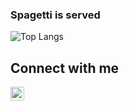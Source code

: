 ### Spagetti is served

<!--
**MarcusJoha/MarcusJoha** is a ✨ _special_ ✨ repository because its `README.md` (this file) appears on your GitHub profile. -->


<!--![Github Stats](https://github-readme-stats.vercel.app/api?username=MarcusJoha&show_icons=true&theme=dracula) -->


![Top Langs](https://github-readme-stats.vercel.app/api/top-langs/?username=MarcusJoha&hide=Jupyter+Notebook&theme=tokyonight)


## Connect with me

[<img align="left" alt="codeSTACKr | LinkedIn" width="22px" src="https://cdn.jsdelivr.net/npm/simple-icons@v3/icons/linkedin.svg" />][linkedin]


<!--

Here are some ideas to get you started:

- 🔭 I’m currently working on ...
- 🌱 I’m currently learning ...
- 👯 I’m looking to collaborate on ...
- 🤔 I’m looking for help with ...
- 💬 Ask me about ...
- 📫 How to reach me: ...
- 😄 Pronouns: ...
- ⚡ Fun fact: ...
-->


[linkedin]: https://www.linkedin.com/in/marcus-johannessen-426a2391/
